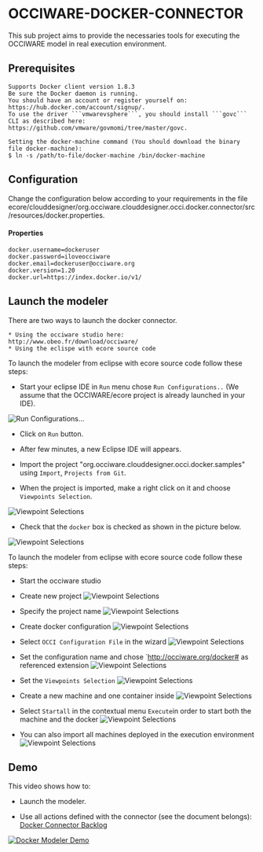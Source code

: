 OCCIWARE-DOCKER-CONNECTOR
=========================
This sub project aims to provide the necessaries tools for executing the OCCIWARE model in real execution environment.

Prerequisites
-------------
	Supports Docker client version 1.8.3
	Be sure the Docker daemon is running.
	You should have an account or register yourself on: https://hub.docker.com/account/signup/.
	To use the driver ```vmwarevsphere```, you should install ```govc``` CLI as described here: https://github.com/vmware/govmomi/tree/master/govc.
	
	Setting the docker-machine command (You should download the binary file docker-machine):
	$ ln -s /path/to-file/docker-machine /bin/docker-machine
	

Configuration
-------------
Change the configuration below according to your requirements in the file ecore/clouddesigner/org.occiware.clouddesigner.occi.docker.connector/src/resources/docker.properties.

#### Properties
	docker.username=dockeruser
	docker.password=iloveocciware
	docker.email=dockeruser@occiware.org
	docker.version=1.20
	docker.url=https://index.docker.io/v1/
	

Launch the modeler
----------------
There are two ways to launch the docker connector.

	* Using the occiware studio here: http://www.obeo.fr/download/occiware/
	* Using the eclispe with ecore source code
To launch the modeler from eclipse with ecore source code follow these steps:

* Start your eclipse IDE in `Run` menu chose `Run Configurations..` (We assume that the OCCIWARE/ecore project is already launched in your IDE).

![Run Configurations...](https://raw.githubusercontent.com/occiware/dev-tools/master/eclipse/images/run.png "Run Configurations...")

* Click on `Run` button.

* After few minutes, a new Eclipse IDE will appears.

* Import the project "org.occiware.clouddesigner.occi.docker.samples" using `Import`, `Projects from Git`.

* When the project is imported, make a right click on it and choose  `Viewpoints Selection`.

![Viewpoint Selections](https://raw.githubusercontent.com/occiware/dev-tools/master/eclipse/images/vs.png "Viewpoint Selections")

* Check that the `docker` box is checked as shown in the picture below.

![Viewpoint Selections](https://raw.githubusercontent.com/occiware/dev-tools/master/eclipse/images/view.png "Viewpoint Selections")

To launch the modeler from eclipse with ecore source code follow these steps:

* Start the occiware studio

* Create new project 
![Viewpoint Selections](https://raw.githubusercontent.com/occiware/dev-tools/master/eclipse/images/new_projet.png "New project")


* Specify the project name 
![Viewpoint Selections](https://raw.githubusercontent.com/occiware/dev-tools/master/eclipse/images/docker-modeler.png "Specify the project name")



* Create docker configuration 
![Viewpoint Selections](https://raw.githubusercontent.com/occiware/dev-tools/master/eclipse/images/other_project.png "Create the configuration")



* Select `OCCI Configuration File` in the wizard
![Viewpoint Selections](https://raw.githubusercontent.com/occiware/dev-tools/master/eclipse/images/wizard.png "Select the appropriate configuration")



* Set the configuration name and chose `http://occiware.org/docker# as referenced extension
![Viewpoint Selections](https://raw.githubusercontent.com/occiware/dev-tools/master/eclipse/images/configuration.png "Select the docker reference extension")



* Set the `Viewpoints Selection` 
![Viewpoint Selections](https://raw.githubusercontent.com/occiware/dev-tools/master/eclipse/images/viewpoint_project.png "Select the viewpoints selction")


* Create a new machine and one container inside 
![Viewpoint Selections](https://raw.githubusercontent.com/occiware/dev-tools/master/eclipse/images/ex_design.png "create a new machine")


* Select `Startall` in the contextual menu `Execute`in order to start both the machine and the docker
![Viewpoint Selections](https://raw.githubusercontent.com/occiware/dev-tools/master/eclipse/images/ex_design_on.png "create a new machine")


* You can also import all machines deployed in the execution environment
![Viewpoint Selections](https://raw.githubusercontent.com/occiware/dev-tools/master/eclipse/images/after_import.png "create a new machine")

Demo
----
This video shows how to:

  * Launch the modeler.
  
  * Use all actions defined with the connector (see the document belongs): [Docker Connector Backlog](https://docs.google.com/document/d/1X1DtfjoB8PehV69BcCt8jGXZN40UNc97wSc3lbg-Lr0/edit)
  
  [![Docker Modeler Demo](https://raw.githubusercontent.com/occiware/dev-tools/master/eclipse/images/docker-demo-youtube.png)](https://www.youtube.com/watch?v=2SZXi71L0qQ)
  